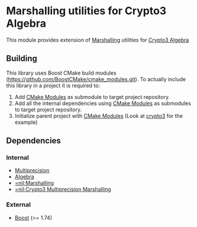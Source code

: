 # Marshalling utilities for Crypto3 Algebra 

This module provides extension of [Marshalling](https://github.com/alloc-init/marshalling) utilities for [Crypto3 Algebra](https://github.com/alloc-init/crypto3-algebra)

## Building

This library uses Boost CMake build modules (https://github.com/BoostCMake/cmake_modules.git). To actually include this
library in a project it is required to:

1. Add [CMake Modules](https://github.com/BoostCMake/cmake_modules.git) as submodule to target project repository.
2. Add all the internal dependencies using [CMake Modules](https://github.com/BoostCMake/cmake_modules.git) as
   submodules to target project repository.
3. Initialize parent project with [CMake Modules](https://github.com/BoostCMake/cmake_modules.git) (Look
   at [crypto3](https://github.com/alloc-init/crypto3.git) for the example)

## Dependencies

### Internal

* [Multiprecision](https://github.com/alloc-init/crypto3-multiprecision.git)
* [Algebra](https://github.com/alloc-init/crypto3-algebra.git)
* [=nil;Marshalling](https://github.com/alloc-init/marshalling)
* [=nil;Crypto3 Multiprecision Marshalling](https://github.com/alloc-init/crypto3-multiprecision-marshalling)

### External

* [Boost](https://boost.org) (>= 1.74)
